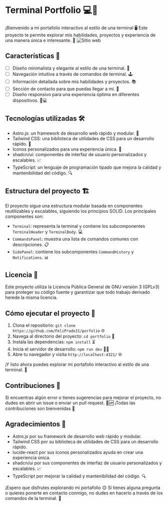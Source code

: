 # Terminal Portfolio 💻🚀

¡Bienvenido a mi portafolio interactivo al estilo de una terminal 🖥️ Este proyecto te permite explorar mis habilidades, proyectos y experiencia de una manera única e interesante. 🎨
![Sitio web](https://github.com/FeliPrado31/porfolio/assets/55117998/a6fb9b02-a2df-49d7-af35-e46d5ee16d4d)

## Características 🌟

- [ ] Diseño minimalista y elegante al estilo de una terminal. 💅
- [ ] Navegación intuitiva a través de comandos de terminal. 🕹️
- [ ] Información detallada sobre mis habilidades y proyectos. 📚
- [ ] Sección de contacto para que puedas llegar a mí. 📩
- [ ] Diseño responsivo para una experiencia óptima en diferentes dispositivos. 📱💻

## Tecnologías utilizadas 🛠️

- Astro.js: un framework de desarrollo web rápido y modular. 🚀
- Tailwind CSS: una biblioteca de utilidades de CSS para un desarrollo rápido. 💅
- Iconos personalizados para una experiencia única. 🎨
- shadcn/ui: componentes de interfaz de usuario personalizados y escalables. 📈
- TypeScript: un lenguaje de programación tipado que mejora la calidad y mantenibilidad del código. 🔍

## Estructura del proyecto 🏗️

El proyecto sigue una estructura modular basada en componentes reutilizables y escalables, siguiendo los principios SOLID. Los principales componentes son:

- `Terminal`: representa la terminal y contiene los subcomponentes `TerminalHeader` y `TerminalBody`. 💻
- `CommandsPanel`: muestra una lista de comandos comunes con descripciones. 📋
- `SidePanel`: contiene los subcomponentes `CommandHistory` y `Notifications`. 📊

## Licencia 📝

Este proyecto utiliza la Licencia Pública General de GNU versión 3 (GPLv3) para proteger su código fuente y garantizar que todo trabajo derivado herede la misma licencia.

## Cómo ejecutar el proyecto 🚀

1. Clona el repositorio: `git clone https://github.com/FeliPrado31/porfolio` 🌐
2. Navega al directorio del proyecto: `cd portfolio` 📁
3. Instala las dependencias: `npm install` ⏳
4. Inicia el servidor de desarrollo: `npm run dev` 🏃‍♂️
5. Abre tu navegador y visita `http://localhost:4321/` 🌐

¡Y listo ahora puedes explorar mi portafolio interactivo al estilo de una terminal. 🎉

## Contribuciones 🤝

Si encuentras algún error o tienes sugerencias para mejorar el proyecto, no dudes en abrir un issue o enviar un pull request. 🐞🆙️ ¡Todas las contribuciones son bienvenidas 💖

## Agradecimientos 🙏

- Astro.js por su framework de desarrollo web rápido y modular.
- Tailwind CSS por su biblioteca de utilidades de CSS para un desarrollo rápido.
- lucide-react por sus iconos personalizados ayuda en crear una experiencia única.
- shadcn/ui por sus componentes de interfaz de usuario personalizados y escalables. 📈
- TypeScript por mejorar la calidad y mantenibilidad del código. 🔍

¡Espero que disfrutes explorando mi portafolio 😊 Si tienes alguna pregunta o quieres ponerte en contacto conmigo, no dudes en hacerlo a través de los comandos de la terminal. 📩

